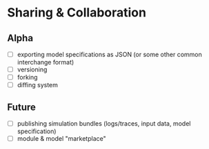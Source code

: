 # Sharing & Collaboration

## Alpha

- [ ] exporting model specifications as JSON (or some other common interchange format)
- [ ] versioning
- [ ] forking
- [ ] diffing system

## Future

- [ ] publishing simulation bundles (logs/traces, input data, model specification)
- [ ] module & model "marketplace"
